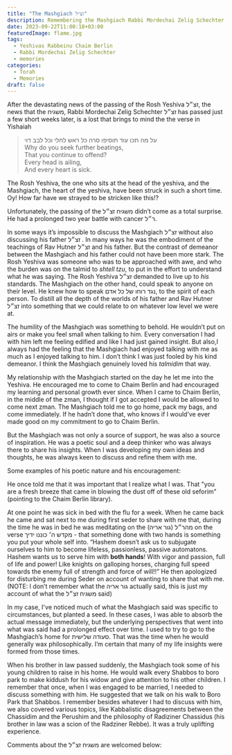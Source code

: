 ```yaml
---
title: "The Mashgiach זצ״ל"
description: Remembering the Mashgiach Rabbi Mordechai Zelig Schechter זצ״ל
date: 2023-09-22T11:00:18+03:00
featuredImage: flame.jpg
tags:
  - Yeshivas Rabbeinu Chaim Berlin
  - Rabbi Mordechai Zelig Schechter
  - memories
categories:
  - Torah
  - Memories
draft: false
---
```


After the devastating news of the passing of the Rosh Yeshiva זצ״ל, the news that the משגיח, Rabbi Mordechai Zelig Schechter זצ״ל has passed just a few short weeks later, is a lost that brings to mind the the verse in Yishaiah

> על מה תכו עוד תוסיפו סרה כל ראש לחלי וכל לבב דוי\
> Why do you seek further beatings, \
> That you continue to offend? \
> Every head is ailing, \
> And every heart is sick.

The Rosh Yeshiva, the one who sits at the head of the yeshiva, and the Mashgiach, the heart of the yeshiva, have been struck in such a short time. Oy! How far have we strayed to be stricken like this!?

Unfortunately, the passing of the משגיח זצ״ל didn’t come as a total surprise. He had a prolonged two year battle with cancer ר״ל.

In some ways it’s impossible to discuss the Mashgiach זצ״ל without also discussing his father זצ״ל . In many ways he was the embodiment of the teachings of Rav Hutner זצ״ל and his father. But the contrast of demeanor between the Mashgiach and his father could not have been more stark. The Rosh Yeshiva was someone who was to be approached with awe, and who the burden was on the talmid to _shtell tzu_, to put in the effort to understand what he was saying. The Rosh Yeshiva זצ״ל demanded to live up to _his_ standards. The Mashgiach on the other hand, could speak to anyone on their level. He knew how to speak נגד רוחו של כל אדם, to the spirit of each person. To distill all the depth of the worlds of his father and Rav Hutner זצ״ל into something that we could relate to on whatever low level we were at.

The humility of the Mashgiach was something to behold. He wouldn’t put on airs or make you feel small when talking to him. Every conversation I had with him left me feeling edified and like I had just gained insight. But also,I always had the feeling that the Mashgiach had enjoyed talking with me as much as I enjoyed talking to him. I don’t think I was just fooled by his kind demeanor. I think the Mashgiach genuinely loved his _talmidim_ that way.

My relationship with the Mashgiach started on the day he let me into the Yeshiva. He encouraged me to come to Chaim Berlin and had encouraged my learning and personal growth ever since. When I came to Chaim Berlin, in the middle of the zman, I thought if I got accepted I would be allowed to come next zman. The Mashgiach told me to go home, pack my bags, and come immediately. If he hadn’t done that, who knows if I would’ve ever made good on my commitment to go to Chaim Berlin.

But the Mashgiach was not only a source of support, he was also a source of inspiration. He was a poetic soul and a deep thinker who was always there to share his insights. When I was developing my own ideas and thoughts, he was always keen to discuss and refine them with me.

Some examples of his poetic nature and his encouragement:

He once told me that it was important that I realize what I was. That "you are a fresh breeze that came in blowing the dust off of these old seforim" (pointing to the Chaim Berlin library).

At one point he was sick in bed with the flu for a week. When he came back he came and sat next to me during first seder to share with me that, during the time he was in bed he was meditating on the מהר״ל (גור אריה) on the verse מקדש ה׳ כוננו ידיך - that something done with two hands is something you put your whole self into. “Hashem doesn’t ask us to subjugate ourselves to him to become lifeless, passionless, passive automatons. Hashem wants us to serve him with **both hands**! With vigor and passion, full of life and power! Like knights on galloping horses, charging full speed towards the enemy full of strength and force of will!!” He then apologized for disturbing me during Seder on account of wanting to share that with me. (NOTE: I don’t remember what the גור אריה actually said, this is just my account of what the משגיח זצ״ל said)

In my case, I've noticed much of what the Mashgiach said was specific to circumstances, but planted a seed. In these cases, I was able to absorb the actual message immediately, but the underlying perspectives that went into what was said had a prolonged effect over time. I used to try to go to the Mashgiach’s home for סעודה שלישית. That was the time when he would generally wax philosophically. I’m certain that many of my life insights were formed from those times.

When his brother in law passed suddenly, the Mashgiach took some of his young children to raise in his home. He would walk every Shabbos to boro park to make kiddush for his widow and give attention to his other children. I remember that once, when I was engaged to be married, I needed to discuss something with him. He suggested that we talk on his walk to Boro Park that Shabbos. I remember besides whatever I had to discuss with him, we also covered various topics, like Kabbalistic disagreements between the Chassidim and the Perushim and the philosophy of Radiziner Chassidus (his brother in law was a scion of the Radziner Rebbe). It was a truly uplifting experience.

Comments about the משגיח זצ״ל are welcomed below:
